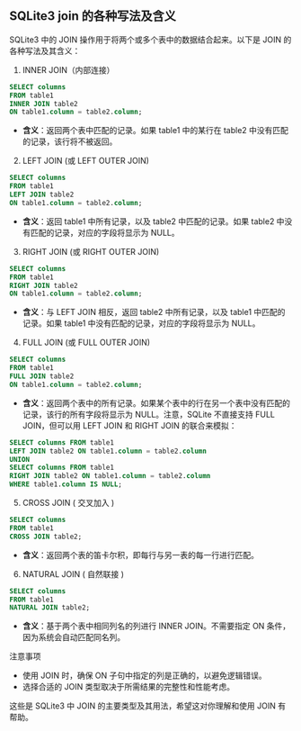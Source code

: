 ##  SQLite3 join 的各种写法及含义

SQLite3 中的 JOIN 操作用于将两个或多个表中的数据结合起来。以下是 JOIN 的各种写法及其含义：

1. INNER JOIN（内部连接）
```sql
SELECT columns
FROM table1
INNER JOIN table2
ON table1.column = table2.column;
```
- **含义**：返回两个表中匹配的记录。如果 table1 中的某行在 table2 中没有匹配的记录，该行将不被返回。

2. LEFT JOIN (或 LEFT OUTER JOIN)
```sql
SELECT columns
FROM table1
LEFT JOIN table2
ON table1.column = table2.column;
```
- **含义**：返回 table1 中所有记录，以及 table2 中匹配的记录。如果 table2 中没有匹配的记录，对应的字段将显示为 NULL。

3. RIGHT JOIN (或 RIGHT OUTER JOIN)
```sql
SELECT columns
FROM table1
RIGHT JOIN table2
ON table1.column = table2.column;
```
- **含义**：与 LEFT JOIN 相反，返回 table2 中所有记录，以及 table1 中匹配的记录。如果 table1 中没有匹配的记录，对应的字段将显示为 NULL。

4. FULL JOIN (或 FULL OUTER JOIN)
```sql
SELECT columns
FROM table1
FULL JOIN table2
ON table1.column = table2.column;
```
- **含义**：返回两个表中的所有记录。如果某个表中的行在另一个表中没有匹配的记录，该行的所有字段将显示为 NULL。注意，SQLite 不直接支持 FULL JOIN，但可以用 LEFT JOIN 和 RIGHT JOIN 的联合来模拟：
```sql
SELECT columns FROM table1 
LEFT JOIN table2 ON table1.column = table2.column
UNION
SELECT columns FROM table1 
RIGHT JOIN table2 ON table1.column = table2.column
WHERE table1.column IS NULL;
```

5. CROSS JOIN ( 交叉加入 )
```sql
SELECT columns
FROM table1
CROSS JOIN table2;
```
- **含义**：返回两个表的笛卡尔积，即每行与另一表的每一行进行匹配。

6. NATURAL JOIN ( 自然联接 )
```sql
SELECT columns
FROM table1
NATURAL JOIN table2;
```
- **含义**：基于两个表中相同列名的列进行 INNER JOIN。不需要指定 ON 条件，因为系统会自动匹配同名列。

注意事项
- 使用 JOIN 时，确保 ON 子句中指定的列是正确的，以避免逻辑错误。
- 选择合适的 JOIN 类型取决于所需结果的完整性和性能考虑。

这些是 SQLite3 中 JOIN 的主要类型及其用法，希望这对你理解和使用 JOIN 有帮助。
